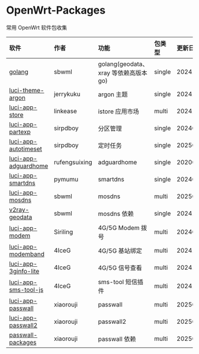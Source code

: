 # OpenWrt-Packages
常用 OpenWrt 软件包收集

|软件|作者|功能|包类型|更新日期|
|:-|:-|:-|:-|:-|
|[golang](https://github.com/sbwml/packages_lang_golang)|sbwml|golang(geodata、xray 等依赖高版本 go)|single|20241204|
|[luci-theme-argon](https://github.com/jerrykuku/luci-theme-argon)|jerrykuku|argon 主题|single|20241229|
|[luci-app-store](https://github.com/linkease/istore)|linkease|istore 应用市场|multi|20241217|
|[luci-app-partexp](https://github.com/sirpdboy/luci-app-partexp)|sirpdboy|分区管理|single|20240428|
|[luci-app-autotimeset](https://github.com/sirpdboy/luci-app-autotimeset)|sirpdboy|定时任务|single|20250104|
|[luci-app-adguardhome](https://github.com/rufengsuixing/luci-app-adguardhome)|rufengsuixing|adguardhome|single|20200113|
|[luci-app-smartdns](https://github.com/pymumu/luci-app-smartdns)|pymumu|smartdns|single|20240503|
|[luci-app-mosdns](https://github.com/sbwml/luci-app-mosdns)|sbwml|mosdns|multi|20250108|
|[v2ray-geodata](https://github.com/sbwml/v2ray-geodata)|sbwml|mosdns 依赖|single|20241003|
|[luci-app-modem](https://github.com/Siriling/5G-Modem-Support)|Siriling|4G/5G Modem 拨号|multi|20240922|
|[luci-app-modemband](https://github.com/4IceG/luci-app-modemband)|4IceG|4G/5G 基站绑定|multi|20241118|
|[luci-app-3ginfo-lite](https://github.com/4IceG/luci-app-3ginfo-lite)|4IceG|4G/5G 信号查看|multi|20241111|
|[luci-app-sms-tool-js](https://github.com/4IceG/luci-app-sms-tool-js)|4IceG|sms-tool 短信插件|multi|20241111|
|[luci-app-passwall](https://github.com/xiaorouji/openwrt-passwall)|xiaorouji|passwall|multi|20250114|
|[luci-app-passwall2](https://github.com/xiaorouji/openwrt-passwall2)|xiaorouji|passwall2|multi|20250114|
|[passwall-packages](https://github.com/xiaorouji/openwrt-passwall-packages)|xiaorouji|passwall 依赖|multi|20250114|
